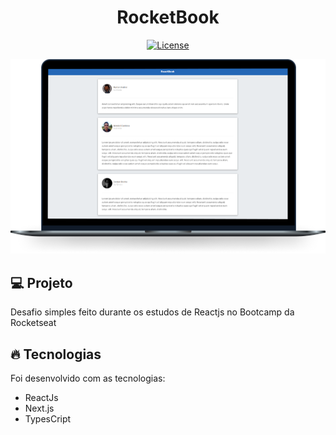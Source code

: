 <h1 align="center">
   RocketBook
</h1

<br>

<p align="center">
  <a href="https://github.com/marlonandrei777/desafio1-reactjs-rocketbook/blob/main/LICENSE.md"><img alt="License" src="https://img.shields.io/static/v1?label=license&message=MIT&color=2467b6&labelColor=0000"></a>
</p>

![](.github/rocketbook.png)

## 💻 Projeto

 Desafio simples feito durante os estudos de Reactjs no Bootcamp da Rocketseat

## 🔥 Tecnologias

Foi desenvolvido com as tecnologias:

- ReactJs
- Next.js
- TypesCript
